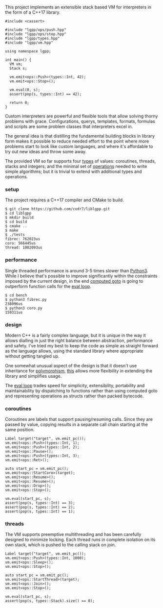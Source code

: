 This project implements an extensible stack based VM for interpreters in the form of a C++17 library.

```
#include <cassert>

#include "lgpp/ops/push.hpp"
#include "lgpp/ops/stop.hpp"
#include "lgpp/types.hpp"
#include "lgpp/vm.hpp"

using namespace lgpp;

int main() {
  VM vm;
  Stack s;

  vm.emit<ops::Push>(types::Int, 42);
  vm.emit<ops::Stop>();

  vm.eval(0, s);
  assert(pop(s, types::Int) == 42);

  return 0;
}
```

Custom interpreters are powerful and flexible tools that allow solving thorny problems with grace. Configurations, querys, templates, formats, formulas and scripts are some problem classes that interpreters excel in.

The general idea is that distilling the fundamental building blocks in library form makes it possible to reduce needed effort to the point where more problems start to look like custom languages, and where it's affordable to try out new ideas and throw some away.

The provided VM so far supports four [types](https://github.com/codr7/liblgpp/blob/main/src/lgpp/types.hpp) of values: coroutines, threads, stacks and integers; and the minimal set of [operations](https://github.com/codr7/liblgpp/tree/main/src/lgpp/ops) needed to write simple algorithms; but it is trivial to extend with additional types and operations.

### setup
The project requires a C++17 compiler and CMake to build.

```
$ git clone https://github.com/codr7/liblgpp.git
$ cd liblgpp
$ mkdir build
$ cd build
$ cmake ..
$ make
$ ./tests
fibrec: 762023us
coro: 566445us
thread: 1002093us
```

### performance
Single threaded performance is around 3-5 times slower than [Python3](https://github.com/codr7/liblgpp/blob/main/bench/fibrec.py). While I believe that's possible to improve significantly within the constraints imposed by the current design, in the end [computed goto](https://github.com/codr7/liblg) is going to outperform function calls for the [eval loop](https://github.com/codr7/liblgpp/blob/f5eba0b60a65da2c6c7eea60e42a752b1843999f/src/lgpp/vm.hpp#L33).

```
$ cd bench
$ python3 fibrec.py
238096us
$ python3 coro.py
159311us
```

### design
Modern C++ is a fairly complex language, but it is unique in the way it allows dialling in just the right balance between abstraction, performance and safety. I've tried my best to keep the code as simple as straight forward as the language allows, using the standard library where appropriate without getting tangled up.

One somewhat unusual aspect of the design is that it doesn't use inheritance for [polymorphism](https://github.com/codr7/liblgpp/blob/main/src/lgpp/op.hpp), [this](https://www.youtube.com/watch?v=QGcVXgEVMJg) allows more flexibility in extending the library and simplifies usage.

The [eval loop](https://github.com/codr7/liblgpp/blob/f5eba0b60a65da2c6c7eea60e42a752b1843999f/src/lgpp/vm.hpp#L33) trades speed for simplicity, extensibility, portability and maintainability by dispatching to functions rather than using computed goto and representing operations as structs rather than packed bytecode.

### coroutines
Coroutines are labels that support pausing/resuming calls. Since they are passed by value, copying results in a separate call chain starting at the same position.

```
Label target("target", vm.emit_pc());
vm.emit<ops::Push>(types::Int, 1);
vm.emit<ops::Push>(types::Int, 2);
vm.emit<ops::Pause>();
vm.emit<ops::Push>(types::Int, 3);
vm.emit<ops::Ret>();
  
auto start_pc = vm.emit_pc();
vm.emit<ops::StartCoro>(target);
vm.emit<ops::Resume>();
vm.emit<ops::Resume>();
vm.emit<ops::Drop>();
vm.emit<ops::Stop>();
  
vm.eval(start_pc, s);
assert(pop(s, types::Int) == 3);
assert(pop(s, types::Int) == 2);
assert(pop(s, types::Int) == 1);
```

### threads
The VM supports preemptive multithreading and has been carefully designed to minimize locking. Each thread runs in complete isolation on its own stack, which is pushed to the calling stack on join.

```
Label target("target", vm.emit_pc());
vm.emit<ops::Push>(types::Int, 1000);
vm.emit<ops::Sleep>();
vm.emit<ops::Stop>();

auto start_pc = vm.emit_pc();
vm.emit<ops::StartThread>(target);
vm.emit<ops::Join>();
vm.emit<ops::Stop>();
  
vm.eval(start_pc, s);
assert(pop(s, types::Stack).size() == 0);
```